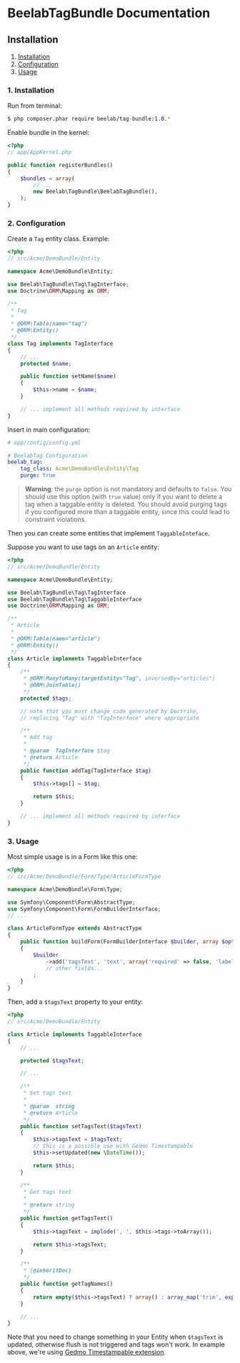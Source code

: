 BeelabTagBundle Documentation
=============================

## Installation

1. [Installation](#1-installation)
2. [Configuration](#2-configuration)
3. [Usage](#3-usage)

### 1. Installation

Run from terminal:

```bash
$ php composer.phar require beelab/tag-bundle:1.0.*
```

Enable bundle in the kernel:

```php
<?php
// app/AppKernel.php

public function registerBundles()
{
    $bundles = array(
        // ...
        new Beelab\TagBundle\BeelabTagBundle(),
    );
}
```

### 2. Configuration

Create a ``Tag`` entity class.
Example:

```php
<?php
// src/Acme/DemoBundle/Entity

namespace Acme\DemoBundle\Entity;

use Beelab\TagBundle\Tag\TagInterface;
use Doctrine\ORM\Mapping as ORM;

/**
 * Tag
 *
 * @ORM\Table(name="tag")
 * @ORM\Entity()
 */
class Tag implements TagInterface
{
    // ...
    protected $name;

    public function setName($name)
    {
        $this->name = $name;
    }

    // ... implement all methods required by interface
}
```

Insert in main configuration:

```yaml
# app/config/config.yml

# BeelabTag Configuration
beelab_tag:
    tag_class: Acme\DemoBundle\Entity\Tag
    purge: true
```

> **Warning**: the ``purge`` option is not mandatory and defaults to ``false``. You should use this
> option (with ``true`` value) only if you want to delete a tag when a taggable entity
> is deleted. You should avoid purging tags if you configured more than a taggable entity,
> since this could lead to constraint violations.

Then you can create some entities that implement ``TaggableInteface``.

Suppose you want to use tags on an ``Article`` entity:

```php
<?php
// src/Acme/DemoBundle/Entity

namespace Acme\DemoBundle\Entity;

use Beelab\TagBundle\Tag\TagInterface
use Beelab\TagBundle\Tag\TaggableInterface
use Doctrine\ORM\Mapping as ORM;

/**
 * Article
 *
 * @ORM\Table(name="article")
 * @ORM\Entity()
 */
class Article implements TaggableInterface
{
    /**
     * @ORM\ManyToMany(targetEntity="Tag", inversedBy="articles")
     * @ORM\JoinTable()
     */
    protected $tags;

    // note that you must change code generated by Doctrine,
    // replacing "Tag" with "TagInterface" where appropriate

    /**
     * Add tag
     *
     * @param  TagInterface $tag
     * @return Article
     */
    public function addTag(TagInterface $tag)
    {
        $this->tags[] = $tag;

        return $this;
    }

    // ... implement all methods required by interface
}
```

### 3. Usage

Most simple usage is in a Form like this one:

```php
<?php
// src/Acme/DemoBundle/Form/Type/ArticleFormType

namespace Acme\DemoBundle\Form\Type;

use Symfony\Component\Form\AbstractType;
use Symfony\Component\Form\FormBuilderInterface;
// ...

class ArticleFormType extends AbstractType
{
    public function buildForm(FormBuilderInterface $builder, array $options)
    {
        $builder
            ->add('tagsText', 'text', array('required' => false, 'label' => 'Tags'))
            // other fields...
        ;
    }
}
```

Then, add a ``$tagsText`` property to your entity:

```php
<?php
// src/Acme/DemoBundle/Entity

class Article implements TaggableInterface
{
    // ...

    protected $tagsText;

    // ...

    /**
     * Set tags text
     *
     * @param  string
     * @return Article
     */
    public function setTagsText($tagsText)
    {
        $this->tagsText = $tagsText;
        // this is a possible use with Gedmo Timestampable
        $this->setUpdated(new \DateTime());

        return $this;
    }

    /**
     * Get tags text
     *
     * @return string
     */
    public function getTagsText()
    {
        $this->tagsText = implode(', ', $this->tags->toArray());

        return $this->tagsText;
    }

    /**
     * {@inheritDoc}
     */
    public function getTagNames()
    {
        return empty($this->tagsText) ? array() : array_map('trim', explode(',', $this->tagsText));
    }

    // ...
}
```

Note that you need to change something in your Entity when ``$tagsText`` is updated,
otherwise flush is not triggered and tags won't work. In example above, we're using
[Gedmo Timestampable extension](https://github.com/stof/StofDoctrineExtensionsBundle).

